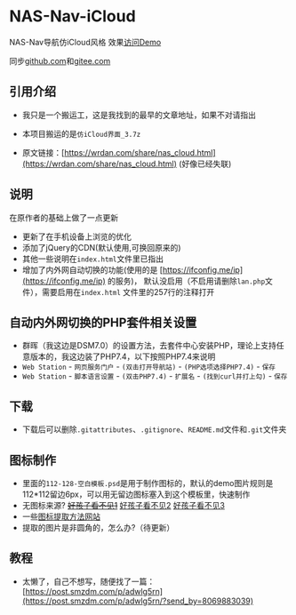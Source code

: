 # NAS-Nav-iCloud

NAS-Nav导航仿iCloud风格 效果[访问Demo](https://asundust.github.io/nav/)

同步[github.com](https://github.com/asundust/NAS-Nav-iCloud)和[gitee.com](https://gitee.com/asundust/NAS-Nav-iCloud)

## 引用介绍

- 我只是一个搬运工，这是我找到的最早的文章地址，如果不对请指出

- 本项目搬运的是`仿iCloud界面_3.7z`

- 原文链接：[https://wrdan.com/share/nas_cloud.html](https://wrdan.com/share/nas_cloud.html) (好像已经失联)

## 说明

在原作者的基础上做了一点更新

- 更新了在手机设备上浏览的优化
- 添加了jQuery的CDN(默认使用,可换回原来的)
- 其他一些说明在`index.html`文件里已指出
- 增加了内外网自动切换的功能(使用的是 [https://ifconfig.me/ip](https://ifconfig.me/ip) 的服务)， 默认没启用（不启用请删除`lan.php`文件），需要启用在`index.html`
  文件里的257行的注释打开

## 自动内外网切换的PHP套件相关设置

- 群晖（我这边是DSM7.0）的设置方法，去套件中心安装PHP，理论上支持任意版本的，我这边装了PHP7.4，以下按照PHP7.4来说明
- `Web Station` - `网页服务门户` - `(双击打开导航站)` - `(PHP选项选择PHP7.4)` - `保存`
- `Web Station` - `脚本语言设置` - `(双击PHP7.4)` - `扩展名` - `(找到curl并打上勾)` - `保存`

## 下载

- 下载后可以删除`.gitattributes`、`.gitignore`、`README.md`文件和`.git`文件夹

## 图标制作
- 里面的`112-128-空白模板.psd`是用于制作图标的，默认的demo图片规则是112*112留边6px，可以用无留边图标塞入到这个模板里，快速制作
- 无图标来源? [~~好孩子看不见1~~](http://zhangweijie.cn/hq-icon/) [好孩子看不见2](https://bendodson.com/projects/itunes-artwork-finder/) [好孩子看不见3](http://submit.icoicon.com/)
- 一些[图标提取方法网站](https://sspai.com/post/40682)
- 提取的图片是非圆角的，怎么办?（待更新）

## 教程

- 太懒了，自己不想写，随便找了一篇：[https://post.smzdm.com/p/adwlg5rn](https://post.smzdm.com/p/adwlg5rn/?send_by=8069883039)
